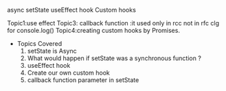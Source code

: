 async setState
useEffect hook
Custom hooks

 Topic1:use effect
 Topic3: callback function  :it used only in rcc not in rfc
clg for console.log()
Topic4:creating custom hooks by Promises.


- Topics Covered
    1. setState is Async
    2. What would happen if setState was a synchronous function ?
    3. useEffect hook
    4. Create our own custom hook
    5. callback function parameter in setState